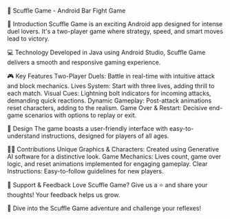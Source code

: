 🥊 Scuffle Game - Android Bar Fight Game

🌟 Introduction
Scuffle Game is an exciting Android app designed for intense duel lovers. It's a two-player game where strategy, speed, and smart moves lead to victory.

💻 Technology
Developed in Java using Android Studio, Scuffle Game delivers a smooth and responsive gaming experience.

🎮 Key Features
Two-Player Duels: Battle in real-time with intuitive attack and block mechanics.
Lives System: Start with three lives, adding thrill to each match.
Visual Cues: Lightning bolt indicators for incoming attacks, demanding quick reactions.
Dynamic Gameplay: Post-attack animations reset characters, adding to the realism.
Game Over & Restart: Decisive end-game scenarios with options to replay or exit.

🎨 Design
The game boasts a user-friendly interface with easy-to-understand instructions, designed for players of all ages.

👨‍💻 Contributions
Unique Graphics & Characters: Created using Generative AI software for a distinctive look.
Game Mechanics: Lives count, game over logic, and reset animations implemented for engaging gameplay.
Clear Instructions: Easy-to-follow guidelines for new players.

🌟 Support & Feedback
Love Scuffle Game? Give us a ⭐ and share your thoughts! Your feedback helps us grow.

🚀 Dive into the Scuffle Game adventure and challenge your reflexes!
